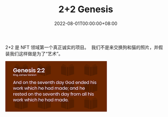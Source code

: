 ﻿---
title: "2+2 Genesis"
description: "我讨厌数学，但我喜欢数学的 jpeg
- 2+2创始成员"
date: 2022-08-01T00:00:00+08:00
lastmod: 2022-08-01T00:00:00+08:00
draft: false
authors: ["crazyxuanshao"]
featuredImage: "2-2-genesis.png"
tags: ["Collectibles","2+2 Genesis"]
categories: ["nfts"]
nfts: ["Collectibles"]
blockchain: "ETH"
website: "https://www.nft-stats.com/collection/twoplustwogenesis"
twitter: ""
discord: ""
telegram: ""
github: ""
youtube: ""
twitch: ""
facebook: ""
instagram: ""
reddit: ""
medium: ""
steam: ""
gitbook: ""
googleplay: ""
appstore: ""
status: "Live"
weight: 
lightgallery: true
toc: true
pinned: false
recommend: false
recommend1: false

---



2+2 是 NFT 领域第一个真正诚实的项目。&nbsp; 我们不是来交换狗和猫的照片，并假装我们这样做是为了“艺术”。



![qqq](qqq.png)